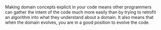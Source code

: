Making domain concepts explicit in your code means other programmers can gather the intent of the code much more easily than by trying to retrofit an algorithm into what they understand about a domain. It also means that when the domain evolves, you are in a good position to evolve the code.